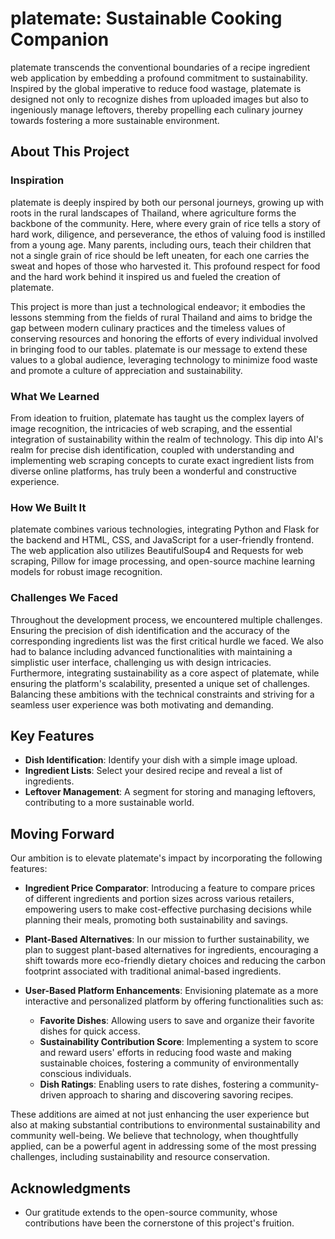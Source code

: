 # platemate: Sustainable Cooking Companion

platemate transcends the conventional boundaries of a recipe ingredient web application by embedding a profound commitment to sustainability. Inspired by the global imperative to reduce food wastage, platemate is designed not only to recognize dishes from uploaded images but also to ingeniously manage leftovers, thereby propelling each culinary journey towards fostering a more sustainable environment.

## About This Project

### Inspiration

platemate is deeply inspired by both our personal journeys, growing up with roots in the rural landscapes of Thailand, where agriculture forms the backbone of the community. Here, where every grain of rice tells a story of hard work, diligence, and perseverance, the ethos of valuing food is instilled from a young age. Many parents, including ours, teach their children that not a single grain of rice should be left uneaten, for each one carries the sweat and hopes of those who harvested it. This profound respect for food and the hard work behind it inspired us and fueled the creation of platemate.

This project is more than just a technological endeavor; it embodies the lessons stemming from the fields of rural Thailand and aims to bridge the gap between modern culinary practices and the timeless values of conserving resources and honoring the efforts of every individual involved in bringing food to our tables. platemate is our message to extend these values to a global audience, leveraging technology to minimize food waste and promote a culture of appreciation and sustainability.


### What We Learned

From ideation to fruition, platemate has taught us the complex layers of image recognition, the intricacies of web scraping, and the essential integration of sustainability within the realm of technology. This dip into AI's realm for precise dish identification, coupled with understanding and implementing web scraping concepts to curate exact ingredient lists from diverse online platforms, has truly been a wonderful and constructive experience.

### How We Built It

platemate combines various technologies, integrating Python and Flask for the backend and HTML, CSS, and JavaScript for a user-friendly frontend. The web application also utilizes BeautifulSoup4 and Requests for web scraping, Pillow for image processing, and open-source machine learning models for robust image recognition.

### Challenges We Faced

Throughout the development process, we encountered multiple challenges. Ensuring the precision of dish identification and the accuracy of the corresponding ingredients list was the first critical hurdle we faced. We also had to balance including advanced functionalities with maintaining a simplistic user interface, challenging us with design intricacies. Furthermore, integrating sustainability as a core aspect of platemate, while ensuring the platform's scalability, presented a unique set of challenges. Balancing these ambitions with the technical constraints and striving for a seamless user experience was both motivating and demanding.

## Key Features

- **Dish Identification**: Identify your dish with a simple image upload.
- **Ingredient Lists**: Select your desired recipe and reveal a list of ingredients.
- **Leftover Management**: A segment for storing and managing leftovers, contributing to a more sustainable world.

## Moving Forward

Our ambition is to elevate platemate's impact by incorporating the following features:

- **Ingredient Price Comparator**: Introducing a feature to compare prices of different ingredients and portion sizes across various retailers, empowering users to make cost-effective purchasing decisions while planning their meals, promoting both sustainability and savings.

- **Plant-Based Alternatives**: In our mission to further sustainability, we plan to suggest plant-based alternatives for ingredients, encouraging a shift towards more eco-friendly dietary choices and reducing the carbon footprint associated with traditional animal-based ingredients.

- **User-Based Platform Enhancements**: Envisioning platemate as a more interactive and personalized platform by offering functionalities such as:
    - **Favorite Dishes**: Allowing users to save and organize their favorite dishes for quick access.
    - **Sustainability Contribution Score**: Implementing a system to score and reward users' efforts in reducing food waste and making sustainable choices, fostering a community of environmentally conscious individuals.
    - **Dish Ratings**: Enabling users to rate dishes, fostering a community-driven approach to sharing and discovering savoring recipes.

These additions are aimed at not just enhancing the user experience but also at making substantial contributions to environmental sustainability and community well-being. We believe that technology, when thoughtfully applied, can be a powerful agent in addressing some of the most pressing challenges, including sustainability and resource conservation.

## Acknowledgments

- Our gratitude extends to the open-source community, whose contributions have been the cornerstone of this project's fruition.
